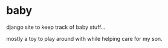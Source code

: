 # baby
django site to keep track of baby stuff...


mostly a toy to play around with while helping care for my son.
